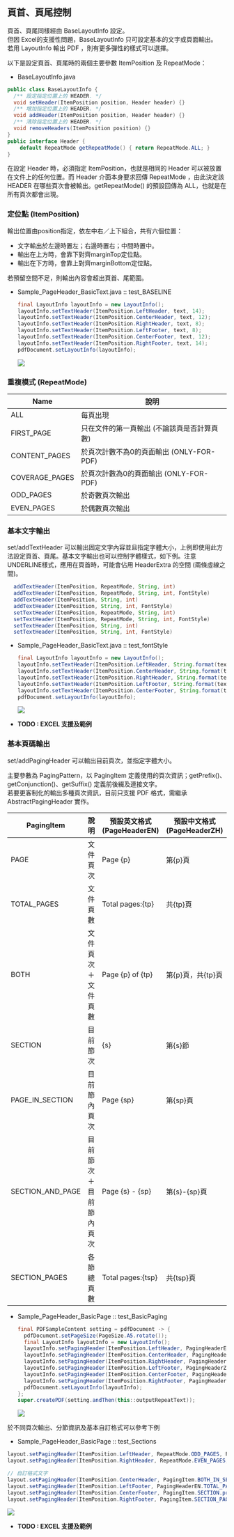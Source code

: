 ## 頁首、頁尾控制

頁首、頁尾同樣經由 BaseLayoutInfo 設定。  
但因 Excel的支援性問題，BaseLayoutInfo 只可設定基本的文字或頁面輸出。  
若用 LayoutInfo 輸出 PDF ，則有更多彈性的樣式可以選擇。

以下是設定頁首、頁尾時的兩個主要參數 ItemPosition 及 RepeatMode：

* BaseLayoutInfo.java

```java
public class BaseLayoutInfo {
  /** 設定指定位置上的 HEADER. */
  void setHeader(ItemPosition position, Header header) {}
  /** 增加指定位置上的 HEADER. */
  void addHeader(ItemPosition position, Header header) {}
  /** 清除指定位置上的 HEADER. */
  void removeHeaders(ItemPosition position) {}
}
public interface Header {
    default RepeatMode getRepeatMode() { return RepeatMode.ALL; }
}
```

在設定 Header 時，必須指定 ItemPosition，也就是相同的 Header 可以被放置在文件上的任何位置。而 Header 介面本身要求回傳 RepeatMode ，由此決定該 HEADER 在哪些頁次會被輸出。getRepeatMode\(\) 的預設回傳為 ALL，也就是在所有頁次都會出現。

### 定位點 \(ItemPosition\)

輸出位置由position指定，依左中右／上下組合，共有六個位置：

* 文字輸出於左邊時置左；右邊時置右；中間時置中。
* 輸出在上方時，會靠下對齊marginTop定位點。
* 輸出在下方時，會靠上對齊marginBottom定位點。

若預留空間不足，則輸出內容會超出頁首、尾範圍。

* Sample\_PageHeader\_BasicText.java :: test\_BASELINE

  ```java
  final LayoutInfo layoutInfo = new LayoutInfo();
  layoutInfo.setTextHeader(ItemPosition.LeftHeader, text, 14);
  layoutInfo.setTextHeader(ItemPosition.CenterHeader, text, 12);
  layoutInfo.setTextHeader(ItemPosition.RightHeader, text, 8);
  layoutInfo.setTextHeader(ItemPosition.LeftFooter, text, 8);
  layoutInfo.setTextHeader(ItemPosition.CenterFooter, text, 12);
  layoutInfo.setTextHeader(ItemPosition.RightFooter, text, 14);
  pdfDocument.setLayoutInfo(layoutInfo);
  ```

  ![](/assets/ch02/header_position.png)

### 重複模式 \(RepeatMode\)

| Name | 說明 |
| --- | --- |
| ALL | 每頁出現 |
| FIRST\_PAGE | 只在文件的第一頁輸出 \(不論該頁是否計算頁數\) |
| CONTENT\_PAGES | 於頁次計數不為0的頁面輸出 \(ONLY-FOR-PDF\) |
| COVERAGE\_PAGES | 於頁次計數為0的頁面輸出 \(ONLY-FOR-PDF\) |
| ODD\_PAGES | 於奇數頁次輸出 |
| EVEN\_PAGES | 於偶數頁次輸出 |

### 基本文字輸出

set/addTextHeader 可以輸出固定文字內容並且指定字體大小，上例即使用此方法設定頁首、頁尾。基本文字輸出也可以控制字體樣式，如下例。注意UNDERLINE樣式，應用在頁首時，可能會佔用 HeaderExtra 的空間 \(兩條虛線之間\)。

```java
  addTextHeader(ItemPosition, RepeatMode, String, int)
  addTextHeader(ItemPosition, RepeatMode, String, int, FontStyle)
  addTextHeader(ItemPosition, String, int)
  addTextHeader(ItemPosition, String, int, FontStyle)
  setTextHeader(ItemPosition, RepeatMode, String, int)
  setTextHeader(ItemPosition, RepeatMode, String, int, FontStyle)
  setTextHeader(ItemPosition, String, int)
  setTextHeader(ItemPosition, String, int, FontStyle)
```

* Sample\_PageHeader\_BasicText.java :: test\_fontStyle

  ```java
  final LayoutInfo layoutInfo = new LayoutInfo();
  layoutInfo.setTextHeader(ItemPosition.LeftHeader, String.format(text, "BOLD"), 12, FontStyle.BOLD);
  layoutInfo.setTextHeader(ItemPosition.CenterHeader, String.format(text, "ITALIC"), 12, FontStyle.ITALIC);
  layoutInfo.setTextHeader(ItemPosition.RightHeader, String.format(text, "UNDERLINE"), 12, FontStyle.UNDERLINE);
  layoutInfo.setTextHeader(ItemPosition.LeftFooter, String.format(text, "STRIKETHRU"), 12, FontStyle.STRIKETHRU);
  layoutInfo.setTextHeader(ItemPosition.CenterFooter, String.format(text, "BOLDITALIC"), 12, FontStyle.BOLDITALIC);
  pdfDocument.setLayoutInfo(layoutInfo);
  ```

  ![](/assets/ch02/header_text_fontStyle.png)

* **TODO : EXCEL 支援及範例**

### 基本頁碼輸出

set/addPagingHeader 可以輸出目前頁次，並指定字體大小。

主要參數為 PagingPattern，以 PagingItem 定義使用的頁次資訊；getPrefix\(\)、getConjunction\(\)、getSuffix\(\) 定義前後綴及連接文字。  
若要更客制化的輸出多種頁次資訊，目前只支援 PDF 格式，需繼承 AbstractPagingHeader 實作。

| PagingItem | 說明 | 預設英文格式\(PageHeaderEN\) | 預設中文格式\(PageHeaderZH\) |
| --- | --- | --- | --- |
| PAGE | 文件頁次 | Page {p} | 第{p}頁 |
| TOTAL\_PAGES | 文件頁數 | Total pages:{tp} | 共{tp}頁 |
| BOTH | 文件頁次＋文件頁數 | Page {p} of {tp} | 第{p}頁，共{tp}頁 |
| SECTION | 目前節次 | {s} | 第{s}節 |
| PAGE\_IN\_SECTION | 目前節內頁次 | Page {sp} | 第{sp}頁 |
| SECTION\_AND\_PAGE | 目前節次＋目前節內頁次 | Page {s} - {sp} | 第{s}-{sp}頁 |
| SECTION\_PAGES | 各節總頁數 | Total pages:{tsp} | 共{tsp}頁 |

* Sample\_PageHeader\_BasicPage :: test\_BasicPaging

  ```java
  final PDFSampleContent setting = pdfDocument -> {
    pdfDocument.setPageSize(PageSize.A5.rotate());
    final LayoutInfo layoutInfo = new LayoutInfo();
    layoutInfo.setPagingHeader(ItemPosition.LeftHeader, PagingHeaderEN.PAGE, 14);
    layoutInfo.setPagingHeader(ItemPosition.CenterHeader, PagingHeaderEN.BOTH, 14);
    layoutInfo.setPagingHeader(ItemPosition.RightHeader, PagingHeaderEN.TOTAL_PAGES, 14);
    layoutInfo.setPagingHeader(ItemPosition.LeftFooter, PagingHeaderZH.PAGE, 10);
    layoutInfo.setPagingHeader(ItemPosition.CenterFooter, PagingHeaderZH.BOTH, 10);
    layoutInfo.setPagingHeader(ItemPosition.RightFooter, PagingHeaderZH.TOTAL_PAGES, 10);
    pdfDocument.setLayoutInfo(layoutInfo);
  };
  super.createPDF(setting.andThen(this::outputRepeatText));
  ```

  ![](/assets/ch02/header_paging_basic.png)

於不同頁次輸出、分節資訊及基本自訂格式可以參考下例

* Sample\_PageHeader\_BasicPage :: test\_Sections

```java
layout.setPagingHeader(ItemPosition.LeftHeader, RepeatMode.ODD_PAGES, PagingHeaderEN.SECTION_AND_PAGE, 10);
layout.setPagingHeader(ItemPosition.RightHeader, RepeatMode.EVEN_PAGES, PagingHeaderEN.SECTION_AND_PAGE, 10);

// 自訂格式文字
layout.setPagingHeader(ItemPosition.CenterHeader, PagingItem.BOTH_IN_SECTION.conjunction(" of "), 10);
layout.setPagingHeader(ItemPosition.LeftFooter, PagingHeaderEN.TOTAL_PAGES, 8);
layout.setPagingHeader(ItemPosition.CenterFooter, PagingItem.SECTION.prefix("Sec. "), 10);
layout.setPagingHeader(ItemPosition.RightFooter, PagingItem.SECTION_PAGES.prefix("Section Pages:"), 8);
```

![](/assets/ch02/header_paging_basic_sections.png)

* **TODO : EXCEL 支援及範例**



